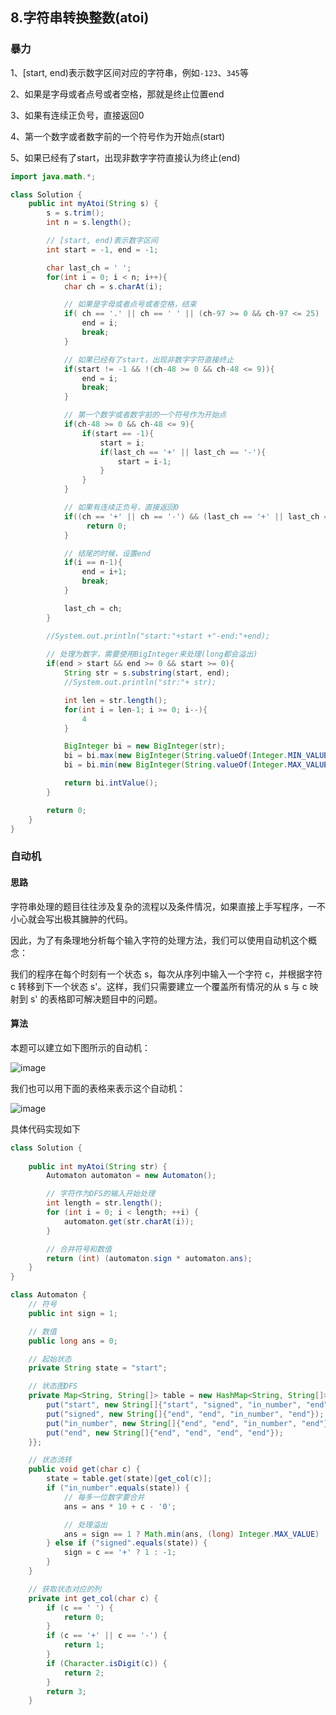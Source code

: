 ## 8.字符串转换整数(atoi)

### 暴力

1、[start, end)表示数字区间对应的字符串，例如`-123`、`345`等

2、如果是字母或者点号或者空格，那就是终止位置end

3、如果有连续正负号，直接返回0

4、第一个数字或者数字前的一个符号作为开始点(start)

5、如果已经有了start，出现非数字字符直接认为终止(end)

```java
import java.math.*;

class Solution {
    public int myAtoi(String s) {
        s = s.trim();
        int n = s.length();

        // [start, end)表示数字区间
        int start = -1, end = -1;

        char last_ch = ' ';
        for(int i = 0; i < n; i++){
            char ch = s.charAt(i);

            // 如果是字母或者点号或者空格，结束
            if( ch == '.' || ch == ' ' || (ch-97 >= 0 && ch-97 <= 25)  ||  (ch-65 >= 0 && ch-65 <= 25)){
                end = i;
                break;
            }

            // 如果已经有了start，出现非数字字符直接终止
            if(start != -1 && !(ch-48 >= 0 && ch-48 <= 9)){
                end = i;
                break;
            }

            // 第一个数字或者数字前的一个符号作为开始点
            if(ch-48 >= 0 && ch-48 <= 9){
                if(start == -1){
                    start = i;
                    if(last_ch == '+' || last_ch == '-'){
                        start = i-1;
                    }
                }
            }

            // 如果有连续正负号，直接返回0
            if((ch == '+' || ch == '-') && (last_ch == '+' || last_ch == '-')){
                 return 0;
            }

            // 结尾的时候，设置end
            if(i == n-1){
                end = i+1;
                break;
            }

            last_ch = ch;
        }

        //System.out.println("start:"+start +"-end:"+end);
        
        // 处理为数字，需要使用BigInteger来处理(long都会溢出)
        if(end > start && end >= 0 && start >= 0){
            String str = s.substring(start, end);
            //System.out.println("str:"+ str);

            int len = str.length();
            for(int i = len-1; i >= 0; i--){
                4
            }

            BigInteger bi = new BigInteger(str);
            bi = bi.max(new BigInteger(String.valueOf(Integer.MIN_VALUE)));
            bi = bi.min(new BigInteger(String.valueOf(Integer.MAX_VALUE)));

            return bi.intValue();
        }

        return 0;
    }
}
```



### 自动机

#### 思路

字符串处理的题目往往涉及复杂的流程以及条件情况，如果直接上手写程序，一不小心就会写出极其臃肿的代码。

因此，为了有条理地分析每个输入字符的处理方法，我们可以使用自动机这个概念：

我们的程序在每个时刻有一个状态 s，每次从序列中输入一个字符 c，并根据字符 c 转移到下一个状态 s'。这样，我们只需要建立一个覆盖所有情况的从 s 与 c 映射到 s' 的表格即可解决题目中的问题。

#### 算法

本题可以建立如下图所示的自动机：

![image](https://user-images.githubusercontent.com/12841424/152184891-50aa7a0b-bba0-4ddf-bad1-c6559351c156.png)

我们也可以用下面的表格来表示这个自动机：

![image](https://user-images.githubusercontent.com/12841424/152185506-9f9b2838-5243-4c48-aa37-2bac492e0db1.png)

具体代码实现如下

```java
class Solution {
    
    public int myAtoi(String str) {
        Automaton automaton = new Automaton();

        // 字符作为DFS的输入开始处理
        int length = str.length();
        for (int i = 0; i < length; ++i) {
            automaton.get(str.charAt(i));
        }

        // 合并符号和数值
        return (int) (automaton.sign * automaton.ans);
    }
}

class Automaton {
    // 符号
    public int sign = 1;

    // 数值
    public long ans = 0;

    // 起始状态
    private String state = "start";

    // 状态图DFS
    private Map<String, String[]> table = new HashMap<String, String[]>() {{
        put("start", new String[]{"start", "signed", "in_number", "end"});
        put("signed", new String[]{"end", "end", "in_number", "end"});
        put("in_number", new String[]{"end", "end", "in_number", "end"});
        put("end", new String[]{"end", "end", "end", "end"});
    }};

    // 状态流转
    public void get(char c) {
        state = table.get(state)[get_col(c)];
        if ("in_number".equals(state)) {
            // 每多一位数字要合并
            ans = ans * 10 + c - '0';

            // 处理溢出
            ans = sign == 1 ? Math.min(ans, (long) Integer.MAX_VALUE) : Math.min(ans, -(long) Integer.MIN_VALUE);
        } else if ("signed".equals(state)) {
            sign = c == '+' ? 1 : -1;
        }
    }

    // 获取状态对应的列
    private int get_col(char c) {
        if (c == ' ') {
            return 0;
        }
        if (c == '+' || c == '-') {
            return 1;
        }
        if (Character.isDigit(c)) {
            return 2;
        }
        return 3;
    }
```

